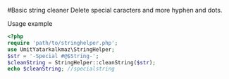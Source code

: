 #Basic string cleaner
Delete special caracters and more hyphen and dots.

Usage example
```php
<?php
require 'path/to/stringhelper.php';
use UmitYatarkalkmaz\StringHelper;
$str = '-Special #@$String-';
$cleanString = StringHelper::cleanString($str);
echo $cleanString; //specialstring
```